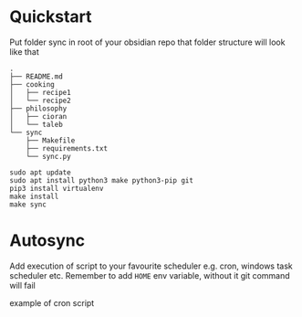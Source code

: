 # Quickstart
Put folder sync in root of your obsidian repo that folder structure will look like that
```
.
├── README.md
├── cooking
│   ├── recipe1
│   └── recipe2
├── philosophy
│   ├── cioran
│   └── taleb
└── sync
    ├── Makefile
    ├── requirements.txt
    └── sync.py
```


```
sudo apt update
sudo apt install python3 make python3-pip git
pip3 install virtualenv
make install
make sync
```

# Autosync
Add execution of script to your favourite scheduler e.g. cron, windows task scheduler etc. Remember to add `HOME` env variable, without it git command will fail

example of cron script
```

```
